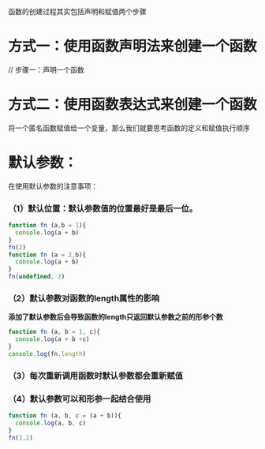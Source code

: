 函数的创建过程其实包括声明和赋值两个步骤
# 方式一：使用函数声明法来创建一个函数
// 步骤一：声明一个函数
# 方式二：使用函数表达式来创建一个函数
将一个匿名函数赋值给一个变量，那么我们就要思考函数的定义和赋值执行顺序

# 默认参数：
在使用默认参数的注意事项：
### （1）默认位置：默认参数值的位置最好是最后一位。
```js
function fn (a,b = 1){
  console.log(a + b)
}
fn(2)
function fn (a = 2,b){
  console.log(a + b)
}
fn(undefined, 2)
```
### （2）默认参数对函数的length属性的影响
**添加了默认参数后会导致函数的length只返回默认参数之前的形参个数**
```js
function fn (a, b = 1, c){
  console.log(a + b +c)
}
console.log(fn.length)
```
### （3）每次重新调用函数时默认参数都会重新赋值
### （4）默认参数可以和形参一起结合使用
```js
function fn (a, b, c = (a + b)){
  console.log(a, b, c)
}
fn(1,2)
```
